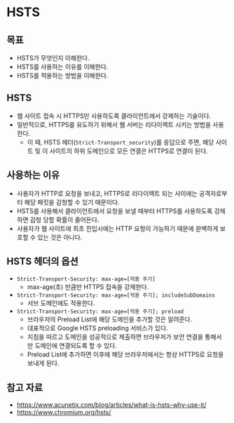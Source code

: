 # HSTS

## 목표

- HSTS가 무엇인지 이해한다.
- HSTS를 사용하는 이유를 이해한다.
- HSTS를 적용하는 방법을 이해한다.

## HSTS

- 웹 사이트 접속 시 HTTPS만 사용하도록 클라이언트에서 강제하는 기술이다.
- 일반적으로, HTTPS를 유도하기 위해서 웹 서버는 리다이렉트 시키는 방법을 사용한다.
	- 이 때, HSTS 헤더(`Strict-Transport_security`)를 응답으로 주면, 해당 사이트 및 이 사이트의 하위 도메인으로 모든 연결은 HTTPS로 연결이 된다.

## 사용하는 이유

- 사용자가 HTTP로 요청을 보내고, HTTPS로 리다이렉트 되는 사이에는 공격자로부터 해당 패킷을 감청할 수 있기 때문이다.
- HSTS를 사용해서 클라이언트에서 요청을 보낼 때부터 HTTPS를 사용하도록 강제하면 감청 당할 확률이 줄어든다.
- 사용자가 웹 사이트에 최초 진입시에는 HTTP 요청이 가능하기 때문에 완벽하게 보호할 수 있는 것은 아니다.

## HSTS 헤더의 옵션

- `Strict-Transport-Security: max-age=[적용 주기]`
	- max-age(초) 만큼만 HTTPS 접속을 강제한다.
- `Strict-Transport-Security: max-age=[적용 주기]; includeSubDomains`
	- 서브 도메인에도 적용한다.
- `Strict-Transport-Security: max-age=[적용 주기]; preload`
	- 브라우저의 Preload List에 해당 도메인을 추가할 것은 알려준다.
	- 대표적으로 Google HSTS preloading 서비스가 있다.
	- 지침을 따르고 도메인을 성공적으로 제출하면 브라우저가 보안 연결을 통해서만 도메인에 연결되도록 할 수 있다.
	- Preload List에 추가하면 이후에 해당 브라우저에서는 항상 HTTPS로 요청을 보내게 된다.

## 참고 자료

- https://www.acunetix.com/blog/articles/what-is-hsts-why-use-it/
- https://www.chromium.org/hsts/